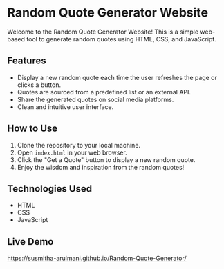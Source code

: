 # Random Quote Generator Website

Welcome to the Random Quote Generator Website! This is a simple web-based tool to generate random quotes using HTML, CSS, and JavaScript.

## Features

- Display a new random quote each time the user refreshes the page or clicks a button.
- Quotes are sourced from a predefined list or an external API.
- Share the generated quotes on social media platforms.
- Clean and intuitive user interface.

## How to Use

1. Clone the repository to your local machine.
2. Open `index.html` in your web browser.
3. Click the "Get a Quote" button to display a new random quote.
4. Enjoy the wisdom and inspiration from the random quotes!

## Technologies Used

- HTML
- CSS
- JavaScript

## Live Demo

https://susmitha-arulmani.github.io/Random-Quote-Generator/
